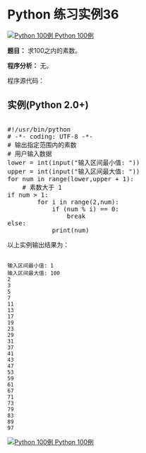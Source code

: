 Python 练习实例36
=============

 [![Python 100例](../images/up.gif)
 Python 100例](python-100-examples.html)


 **题目：** 求100之内的素数。

 **程序分析：** 无。

 程序源代码：

  实例(Python 2.0+)
---------------

 <pre>

#!/usr/bin/python
# -*- coding: UTF-8 -*-
# 输出指定范围内的素数
# 用户输入数据
lower = int(input("输入区间最小值: "))
upper = int(input("输入区间最大值: "))
for num in range(lower,upper + 1):
    # 素数大于 1
if num > 1:
        for i in range(2,num):
            if (num % i) == 0:
                break
else:
            print(num)
</pre>

  以上实例输出结果为：


```

输入区间最小值: 1
输入区间最大值: 100
2
3
5
7
11
13
17
19
23
29
31
37
41
43
47
53
59
61
67
71
73
79
83
89
97

```

[![Python 100例](../images/up.gif)
 Python 100例](python-100-examples.html)
